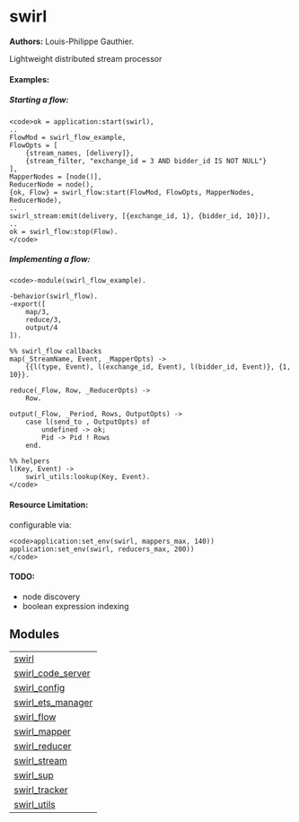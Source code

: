 

# swirl #

__Authors:__ Louis-Philippe Gauthier.

Lightweight distributed stream processor

#### Examples: ####

##### Starting a flow: #####

```
<code>ok = application:start(swirl),
..
FlowMod = swirl_flow_example,
FlowOpts = [
    {stream_names, [delivery]},
    {stream_filter, "exchange_id = 3 AND bidder_id IS NOT NULL"}
],
MapperNodes = [node()],
ReducerNode = node(),
{ok, Flow} = swirl_flow:start(FlowMod, FlowOpts, MapperNodes, ReducerNode),
..
swirl_stream:emit(delivery, [{exchange_id, 1}, {bidder_id, 10}]),
..
ok = swirl_flow:stop(Flow).
</code>
```
##### Implementing a flow: #####

```
<code>-module(swirl_flow_example).

-behavior(swirl_flow).
-export([
    map/3,
    reduce/3,
    output/4
]).

%% swirl_flow callbacks
map(_StreamName, Event, _MapperOpts) ->
    {{l(type, Event), l(exchange_id, Event), l(bidder_id, Event)}, {1, 10}}.

reduce(_Flow, Row, _ReducerOpts) ->
    Row.

output(_Flow, _Period, Rows, OutputOpts) ->
    case l(send_to , OutputOpts) of
        undefined -> ok;
        Pid -> Pid ! Rows
    end.

%% helpers
l(Key, Event) ->
    swirl_utils:lookup(Key, Event).
</code>
```

#### Resource Limitation: ####

configurable via:

```
<code>application:set_env(swirl, mappers_max, 140))
application:set_env(swirl, reducers_max, 200))
</code>
```
#### TODO: ####
- node discovery
- boolean expression indexing


## Modules ##


<table width="100%" border="0" summary="list of modules">
<tr><td><a href="swirl.md" class="module">swirl</a></td></tr>
<tr><td><a href="swirl_code_server.md" class="module">swirl_code_server</a></td></tr>
<tr><td><a href="swirl_config.md" class="module">swirl_config</a></td></tr>
<tr><td><a href="swirl_ets_manager.md" class="module">swirl_ets_manager</a></td></tr>
<tr><td><a href="swirl_flow.md" class="module">swirl_flow</a></td></tr>
<tr><td><a href="swirl_mapper.md" class="module">swirl_mapper</a></td></tr>
<tr><td><a href="swirl_reducer.md" class="module">swirl_reducer</a></td></tr>
<tr><td><a href="swirl_stream.md" class="module">swirl_stream</a></td></tr>
<tr><td><a href="swirl_sup.md" class="module">swirl_sup</a></td></tr>
<tr><td><a href="swirl_tracker.md" class="module">swirl_tracker</a></td></tr>
<tr><td><a href="swirl_utils.md" class="module">swirl_utils</a></td></tr></table>

